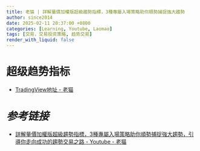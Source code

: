 ```yaml
---
title: 老猫 | 詳解量價加權版超級趨勢指標，3種專屬入場策略助你順勢捕捉強大趨勢
author: since2014
date: 2025-02-11 20:37:00 +0800
categories: [Learning, Youtube, Laomao]
tags: [交易，交易投资策略, 趋势交易]
render_with_liquid: false
---
```


# 超级趋势指标

+ [TradingView地址 - 老猫](https://www.youtube.com/redirect?event=video_description&redir_token=QUFFLUhqbWFxems1NEhfVVpIR1dKdUhsTkt5SDRlSUtxUXxBQ3Jtc0tuVDA1dncweDBhSUJPSlRKWVBveVZaRVdXRjhzLUo4azdlU2FsSTFDd1ZROFFfbFlZMmUtVlVfZHczX3RYdkFDZ2hCVFJ3NTdfNG5SU0t1SVlaRGJ1eHc3bEFVRGRqT2U5czNEdmFFVmp5Vjk5SWNPbw&q=https%3A%2F%2Ftw.tradingview.com%2Fscript%2F96qdb35J-%E8%B6%85%E7%B4%9A%E8%B6%A8%E5%8B%A2%E9%87%8F%E5%83%B9%E5%8A%A0%E6%AC%8A%E7%89%88-%E8%80%81%E8%B2%93%2F%3Faff_id%3D25076%26url_id%3Dy%26offer_id%3D10&v=8DH238opHEw)


# *参考链接*

+ [詳解量價加權版超級趨勢指標，3種專屬入場策略助你順勢捕捉強大趨勢，引導你走向成功的趨勢交易之路 - Youtube - 老猫](https://youtu.be/8DH238opHEw?si=1Un7n3JRS07CTma7)